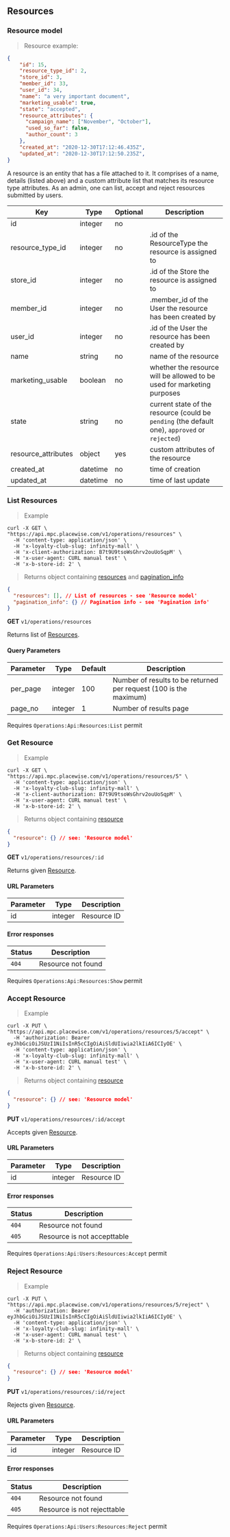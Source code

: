 ## <a name="operations-admin-resources"></a> Resources

### <a name="operations-admin-resource-model"></a> Resource model

> Resource example:

```json
{
    "id": 15,
    "resource_type_id": 2,
    "store_id": 3,
    "member_id": 33,
    "user_id": 34,
    "name": "a very important document",
    "marketing_usable": true,
    "state": "accepted",
    "resource_attributes": {
      "campaign_name": ["November", "October"],
      "used_so_far": false,
      "author_count": 3
    },
    "created_at": "2020-12-30T17:12:46.435Z",
    "updated_at": "2020-12-30T17:12:50.235Z",
}
```

A resource is an entity that has a file attached to it. It comprises of a name, details (listed above) and a custom attribute list that matches its resource type attributes.
As an admin, one can list, accept and reject resources submitted by users.

Key | Type | Optional | Description
--------- | --------- | --------- | ---------
id | integer | no |
resource_type_id | integer | no | .id of the ResourceType the resource is assigned to
store_id | integer | no | .id of the Store the resource is assigned to
member_id | integer | no | .member_id of the User the resource has been created by
user_id | integer | no | .id of the User the resource has been created by
name | string | no | name of the resource
marketing_usable | boolean | no | whether the resource will be allowed to be used for marketing purposes
state | string | no | current state of the resource (could be `pending` (the default one), `approved` or `rejected`)
resource_attributes | object | yes | custom attributes of the resource
created_at | datetime | no | time of creation
updated_at | datetime | no | time of last update

### <a name="operations-admin-list-resources"></a> List Resources

> Example

```shell
curl -X GET \
"https://api.mpc.placewise.com/v1/operations/resources" \
  -H 'content-type: application/json' \
  -H 'x-loyalty-club-slug: infinity-mall' \
  -H 'x-client-authorization: B7t9U9tsoWsGhrv2ouUoSqpM' \
  -H 'x-user-agent: CURL manual test' \
  -H 'x-b-store-id: 2' \
```

> Returns object containing [resources](#operations-admin-resource-model) and [pagination_info](#pagination-model)

```json
{
  "resources": [], // List of resources - see 'Resource model'
  "pagination_info": {} // Pagination info - see 'Pagination info'
}
````

**GET** `v1/operations/resources`

Returns list of [Resources](#operations-admin-resource-model).

#### Query Parameters

Parameter                      | Type                            | Default   | Description
--------------                 | -----------                     | --------- | -----------
per_page                       | integer                         | 100       | Number of results to be returned per request (100 is the maximum)
page_no                        | integer                         | 1         | Number of results page

<aside class="notice">
Requires <code>Operations:Api:Resources:List</code> permit
</aside>

### <a name="operations-admin-show-resource"></a> Get Resource

> Example

```shell
curl -X GET \
"https://api.mpc.placewise.com/v1/operations/resources/5" \
  -H 'content-type: application/json' \
  -H 'x-loyalty-club-slug: infinity-mall' \
  -H 'x-client-authorization: B7t9U9tsoWsGhrv2ouUoSqpM' \
  -H 'x-user-agent: CURL manual test' \
  -H 'x-b-store-id: 2' \
```

> Returns object containing [resource](#operations-admin-resource-model)

```json
{
  "resource": {} // see: 'Resource model'
}
````

**GET** `v1/operations/resources/:id`

Returns given [Resource](#operations-admin-resource-model).

#### URL Parameters

Parameter  | Type    | Description
---------- | --------| ------
id         | integer | Resource ID

#### Error responses

Status    | Description
--------- | -----------
`404`     | Resource not found

<aside class="notice">
Requires <code>Operations:Api:Resources:Show</code> permit
</aside>

### <a name="operations-show-resource"></a> Accept Resource

> Example

```shell
curl -X PUT \
"https://api.mpc.placewise.com/v1/operations/resources/5/accept" \
  -H 'authorization: Bearer eyJhbGciOiJSUzI1NiIsInR5cCIgOiAiSldUIiwia2lkIiA6ICIyOE' \
  -H 'content-type: application/json' \
  -H 'x-loyalty-club-slug: infinity-mall' \
  -H 'x-user-agent: CURL manual test' \
  -H 'x-b-store-id: 2' \
```

> Returns object containing [resource](#operations-resource-model)

```json
{
  "resource": {} // see: 'Resource model'
}
````

**PUT** `v1/operations/resources/:id/accept`

Accepts given [Resource](#operations-resource-model).

#### URL Parameters

Parameter  | Type    | Description
---------- | --------| ------
id         | integer | Resource ID

#### Error responses

Status    | Description
--------- | -----------
`404`     | Resource not found
`405`     | Resource is not accepttable

<aside class="notice">
Requires <code>Operations:Api:Users:Resources:Accept</code> permit
</aside>

### <a name="operations-show-resource"></a> Reject Resource

> Example

```shell
curl -X PUT \
"https://api.mpc.placewise.com/v1/operations/resources/5/reject" \
  -H 'authorization: Bearer eyJhbGciOiJSUzI1NiIsInR5cCIgOiAiSldUIiwia2lkIiA6ICIyOE' \
  -H 'content-type: application/json' \
  -H 'x-loyalty-club-slug: infinity-mall' \
  -H 'x-user-agent: CURL manual test' \
  -H 'x-b-store-id: 2' \
```

> Returns object containing [resource](#operations-resource-model)

```json
{
  "resource": {} // see: 'Resource model'
}
````

**PUT** `v1/operations/resources/:id/reject`

Rejects given [Resource](#operations-resource-model).

#### URL Parameters

Parameter  | Type    | Description
---------- | --------| ------
id         | integer | Resource ID

#### Error responses

Status    | Description
--------- | -----------
`404`     | Resource not found
`405`     | Resource is not rejecttable

<aside class="notice">
Requires <code>Operations:Api:Users:Resources:Reject</code> permit
</aside>

